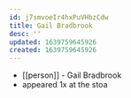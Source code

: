 ```yaml
---
id: j7smvoeIr4hxPuVHbzCdw
title: Gail Bradbrook
desc: ''
updated: 1639759645926
created: 1639759645926
---
```



- [[person]] - Gail Bradbrook
- appeared 1x at the stoa
